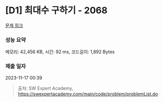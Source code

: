 # [D1] 최대수 구하기 - 2068 

[문제 링크](https://swexpertacademy.com/main/code/problem/problemDetail.do?contestProbId=AV5QQhbqA4QDFAUq) 

### 성능 요약

메모리: 42,456 KB, 시간: 92 ms, 코드길이: 1,892 Bytes

### 제출 일자

2023-11-17 00:39



> 출처: SW Expert Academy, https://swexpertacademy.com/main/code/problem/problemList.do